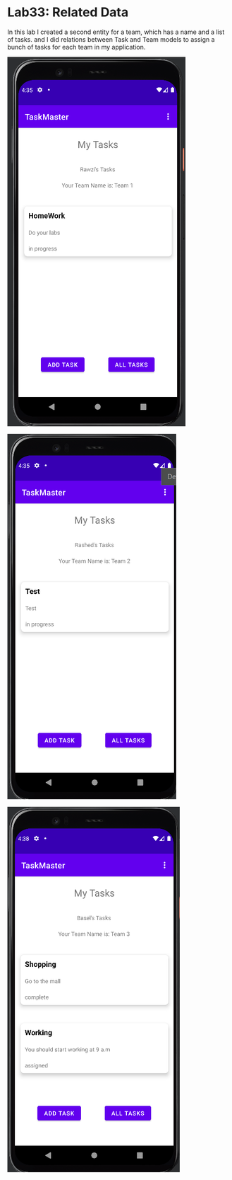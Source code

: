 # Lab33: Related Data  

In this lab I created a second entity for a team, which has a name and a list of tasks. and I did relations between Task and Team models to assign a bunch of tasks for
each team in my application.  

![image description](ScreenShots/Team1.png)  

![image description](ScreenShots/Team2.png)  

![image description](ScreenShots/Team3.png)  


